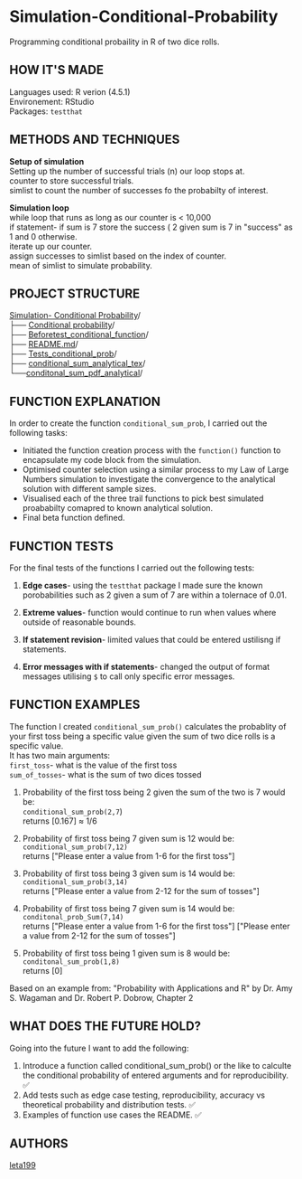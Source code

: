# Simulation-Conditional-Probability

Programming conditional probaility in R of two dice rolls.   
 
## HOW IT'S MADE 
Languages used: R verion (4.5.1)    
Environement: RStudio  
Packages: `testthat`

## METHODS AND TECHNIQUES  
**Setup of simulation**   
Setting up the number of successful trials (n) our loop stops at.  
counter to store successful trials.   
simlist to count the number of successes fo the probabilty of interest. 

**Simulation loop**  
while loop that runs  as long as our counter is < 10,000  
if statement- if sum is 7 store  the success ( 2 given sum is 7 in "success" as 1 and 0 otherwise.   
iterate up our counter.     
assign successes to simlist based on the index of counter.   
mean of simlist to simulate probability. 

## PROJECT STRUCTURE      
[Simulation- Conditional Probability](https://github.com/leta199/Simulation-Conditional-Probability)/  
├── [Conditional probability](https://github.com/leta199/Simulation-Conditional-Probability/blob/main/Conditional%20probability.r)/   
├── [Beforetest_conditional_function](https://github.com/leta199/Simulation-Conditional-Probability/blob/main/Beforetests_conditional_function.r)/  
├── [README.md](https://github.com/leta199/Simulation-Conditional-Probability/blob/main/README.md)/    
├── [Tests_conditional_prob](https://github.com/leta199/Simulation-Conditional-Probability/blob/main/Tests_conditional_prob.r)/  
├── [conditional_sum_analytical_tex](https://github.com/leta199/Simulation-Conditional-Probability/blob/main/conditional_sum.tex)/  
└──[conditonal_sum_pdf_analytical](https://github.com/leta199/Simulation-Conditional-Probability/blob/main/conditional_sum_analytical_pdf.pdf)/
## FUNCTION EXPLANATION

In order to create the function `conditional_sum_prob`, I carried out the following tasks:

- Initiated the function creation process with the `function()` function to encapsulate my code block from the simulation.
- Optimised counter selection using a similar process to my Law of Large Numbers simulation to investigate the convergence to the analytical solution with different sample sizes.
- Visualised each of the three trail functions to pick best simulated proababilty comapred to known analytical solution.
- Final beta function defined.

## FUNCTION TESTS 
For the final tests of the functions I carried out the following tests:   
1) **Edge cases**- using the `testthat` package I made sure the known porobabilities such as 2 given a sum of 7 are within a tolernace of 0.01. 

2) **Extreme values**- function would continue to run when values where outside of reasonable bounds.   

3) **If statement revision**- limited values that could be entered ustilisng if statements.   

4) **Error messages with if statements**- changed the output of format messages utilising `$` to call only specific error messages.

## FUNCTION EXAMPLES  
The function I created `conditional_sum_prob()` calculates the probablity of your first toss being a specific value given the sum of two dice rolls is a specific value.  
It has two main arguments:  
`first_toss`- what is the value of the first toss   
`sum_of_tosses`- what is the sum of two dices tossed   

1) Probability of the first toss being 2 given the sum of the two is 7 would be:  
`conditional_sum_prob(2,7`)   
returns [0.167] ≈ 1/6 

2) Probability of first toss being 7 given sum is 12 would be:  
`conditional_sum_prob(7,12)`  
returns  ["Please enter a value from 1-6 for the first toss"]

3) Probability of first toss being 3 given sum is 14 would be:  
`conditional_sum_prob(3,14)`  
returns ["Please enter a value from 2-12 for the sum of tosses"]

4) Probability of first toss being 7 given sum is 14 would be:  
`conditonal_prob_Sum(7,14)`  
returns  ["Please enter a value from 1-6 for the first toss"]
         ["Please enter a value from 2-12 for the sum of tosses"]
                    
6) Probability of first toss being 1 given sum is 8 would be:  
`conditonal_sum_prob(1,8)`  
returns [0] 
   
Based on an example from:
"Probability with Applications and R" by Dr. Amy S. Wagaman and Dr. Robert P. Dobrow, Chapter 2

## WHAT DOES THE FUTURE HOLD?  
 Going into the future I want to add the following:  
 1) Introduce a function called conditional_sum_prob() or the like to calculte the conditional probability of entered arguments and for reproducibility.  ✅
 2) Add tests such as edge case testing, reproducibility, accuracy vs theoretical probability and distribution tests. ✅
 3) Examples of function use cases the README. ✅  

## AUTHORS   
[leta199](https://github.com/leta199)  


